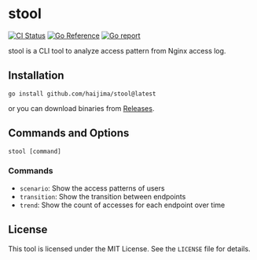 # stool
[![CI Status](https://github.com/haijima/stool/workflows/CI/badge.svg?branch=main)](https://github.com/haijima/stool/actions)
[![Go Reference](https://pkg.go.dev/badge/github.com/haijima/stool.svg)](https://pkg.go.dev/github.com/haijima/stool)
[![Go report](https://goreportcard.com/badge/github.com/haijima/stool)](https://goreportcard.com/report/github.com/haijima/stool)

stool is a CLI tool to analyze access pattern from Nginx access log.

## Installation

```
go install github.com/haijima/stool@latest
```
or you can download binaries from [Releases](https://github.com/haijima/stool/releases).


## Commands and Options

```
stool [command]
```


### Commands

- `scenario`: Show the access patterns of users
- `transition`: Show the transition between endpoints
- `trend`: Show the count of accesses for each endpoint over time



## License

This tool is licensed under the MIT License. See the `LICENSE` file for details.
